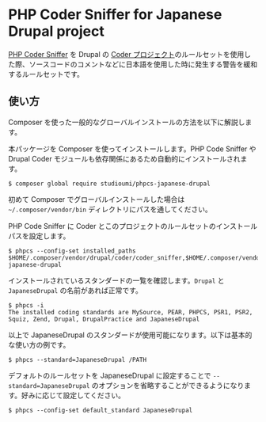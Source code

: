 # PHP Coder Sniffer for Japanese Drupal project

[PHP Coder Sniffer](https://github.com/squizlabs/PHP_CodeSniffer) を Drupal の [Coder プロジェクト](https://www.drupal.org/project/coder)のルールセットを使用した際、ソースコードのコメントなどに日本語を使用した時に発生する警告を緩和するルールセットです。

## 使い方

Composer を使った一般的なグローバルインストールの方法を以下に解説します。

本パッケージを Composer を使ってインストールします。PHP Code Sniffer や Drupal Coder モジュールも依存関係にあるため自動的にインストールされます。

    $ composer global require studioumi/phpcs-japanese-drupal

初めて Composer でグローバルインストールした場合は `~/.composer/vendor/bin` ディレクトリにパスを通してください。

PHP Code Sniffer に Coder とこのプロジェクトのルールセットのインストールパスを設定します。

    $ phpcs --config-set installed_paths $HOME/.composer/vendor/drupal/coder/coder_sniffer,$HOME/.composer/vendor/studioumi/phpcs-japanese-drupal

インストールされているスタンダードの一覧を確認します。`Drupal` と `JapaneseDrupal` の名前があれば正常です。

    $ phpcs -i
    The installed coding standards are MySource, PEAR, PHPCS, PSR1, PSR2, Squiz, Zend, Drupal, DrupalPractice and JapaneseDrupal

以上で JapaneseDrupal のスタンダードが使用可能になります。以下は基本的な使い方の例です。

    $ phpcs --standard=JapaneseDrupal /PATH

デフォルトのルールセットを JapaneseDrupal に設定することで `--standard=JapaneseDrupal` のオプションを省略することができるようになります。好みに応じて設定してください。

    $ phpcs --config-set default_standard JapaneseDrupal

